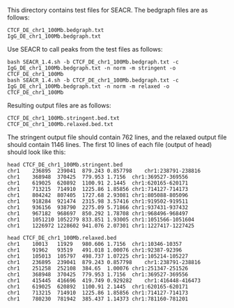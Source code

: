 This directory contains test files for SEACR. The bedgraph files are as follows:

    CTCF_DE_chr1_100Mb.bedgraph.txt
    IgG_DE_chr1_100Mb.bedgraph.txt

Use SEACR to call peaks from the test files as follows:

    bash SEACR_1.4.sh -b CTCF_DE_chr1_100Mb.bedgraph.txt -c IgG_DE_chr1_100Mb.bedgraph.txt -n norm -m stringent -o CTCF_DE_chr1_100Mb
    bash SEACR_1.4.sh -b CTCF_DE_chr1_100Mb.bedgraph.txt -c IgG_DE_chr1_100Mb.bedgraph.txt -n norm -m relaxed -o CTCF_DE_chr1_100Mb

Resulting output files are as follows:

    CTCF_DE_chr1_100Mb.stringent.bed.txt
    CTCF_DE_chr1_100Mb.relaxed.bed.txt
    
The stringent output file should contain 762 lines, and the relaxed output file should contain 1146 lines. The first 10 lines of each file (output of head) should look like this:

    head CTCF_DE_chr1_100Mb.stringent.bed 
    chr1	236895	239041	879.243	0.857798	chr1:238791-238816
    chr1	368948	370425	779.953	1.7156	chr1:369527-369556
    chr1	619025	620892	1100.91	2.1445	chr1:620165-620171
    chr1	713215	714910	1225.86	1.85856	chr1:714127-714173
    chr1	804242	807405	1727.68	2.93081	chr1:805088-805096
    chr1	918284	921474	2315.98	3.57416	chr1:919502-919511
    chr1	936156	938790	2275.09	5.71866	chr1:937431-937432
    chr1	967182	968697	850.292	1.78708	chr1:968496-968497
    chr1	1051210	1052279	833.851	1.93005	chr1:1051566-1051604
    chr1	1226972	1228602	941.076	2.07301	chr1:1227417-1227425

    head CTCF_DE_chr1_100Mb.relaxed.bed 
    chr1	10013	11929	980.606	1.7156	chr1:10346-10357
    chr1	91962	93519	491.018	1.00076	chr1:92387-92396
    chr1	105013	105797	498.737	1.07225	chr1:105214-105227
    chr1	236895	239041	879.243	0.857798	chr1:238791-238816
    chr1	251258	252108	384.65	1.00076	chr1:251347-251526
    chr1	368948	370425	779.953	1.7156	chr1:369527-369556
    chr1	415445	416696	419.749	0.929282	chr1:416448-416473
    chr1	619025	620892	1100.91	2.1445	chr1:620165-620171
    chr1	713215	714910	1225.86	1.85856	chr1:714127-714173
    chr1	780230	781942	385.437	1.14373	chr1:781160-781201

    
